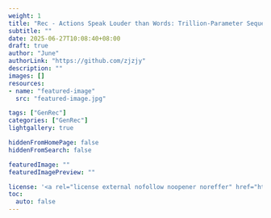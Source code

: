 ```yaml
---
weight: 1
title: "Rec - Actions Speak Louder than Words: Trillion-Parameter Sequential Transducers  for Generative Recommendations"
subtitle: ""
date: 2025-06-27T10:08:40+08:00
draft: true
author: "June"
authorLink: "https://github.com/zjzjy"
description: ""
images: []
resources:
- name: "featured-image"
  src: "featured-image.jpg"

tags: ["GenRec"]
categories: ["GenRec"]
lightgallery: true

hiddenFromHomePage: false
hiddenFromSearch: false

featuredImage: ""
featuredImagePreview: ""

license: '<a rel="license external nofollow noopener noreffer" href="https://creativecommons.org/licenses/by-nc/4.0/" target="_blank">CC BY-NC 4.0</a>'
toc:
  auto: false
---
```

